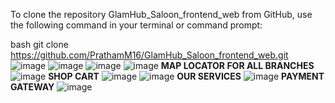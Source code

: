 To clone the repository GlamHub_Saloon_frontend_web from GitHub, use the following command in your terminal or command prompt:

bash
git clone https://github.com/PrathamM16/GlamHub_Saloon_frontend_web.git
![image](https://github.com/PrathamM16/GlamHub_Saloon_frontend_web/assets/121935421/6408c1d3-1d08-455f-a7ca-45514353c1c7)
![image](https://github.com/PrathamM16/GlamHub_Saloon_frontend_web/assets/121935421/9ddee9ef-2264-4538-affd-ad566136da50)
![image](https://github.com/PrathamM16/GlamHub_Saloon_frontend_web/assets/121935421/58392cc2-8253-4af1-963a-cd26a8891a66)
![image](https://github.com/PrathamM16/GlamHub_Saloon_frontend_web/assets/121935421/932e0c70-089e-4143-90ff-f55dbf040c6f)
**MAP LOCATOR FOR ALL BRANCHES**
![image](https://github.com/PrathamM16/GlamHub_Saloon_frontend_web/assets/121935421/9ca0bc95-7179-4586-9454-010637130e61)
**SHOP CART**
![image](https://github.com/PrathamM16/GlamHub_Saloon_frontend_web/assets/121935421/f40f89b6-f24e-4a9a-b9c8-fbf6cb98fe8e)
![image](https://github.com/PrathamM16/GlamHub_Saloon_frontend_web/assets/121935421/9ea639e3-12b2-445e-b2d2-393138abc965)
**OUR SERVICES**
![image](https://github.com/PrathamM16/GlamHub_Saloon_frontend_web/assets/121935421/2a2ab75f-7576-4d6e-b913-804264567938)
**PAYMENT GATEWAY**
![image](https://github.com/PrathamM16/GlamHub_Saloon_frontend_web/assets/121935421/0af89ab2-a12a-4b3e-a002-fd5f078d7af8)




